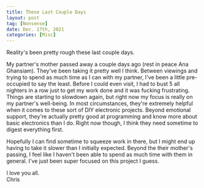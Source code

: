 ```yaml
---
title: These Last Couple Days
layout: post
tag: [Nonsense]
date: Dec. 17th, 2021
categories: [Misc]
---
```


Reality's been pretty rough these last couple days.

My partner's mother passed away a couple days ago (rest in peace Ana Ghansiam). They've been taking it pretty well I think. Between viewings and trying to spend as much time as I can with my partner, I've been a little pre-occupied to say the least. Before I could even visit, I had to bust 5 all nighters in a row just to get my work done and it was fucking frustrating. Things are starting to slowdown again, but right now my focus is really on my partner's well-being. In most circumstances, they're extremely helpful when it comes to these sort of DIY electronic projects. Beyond emotional support, they're actually pretty good at programming and know more about basic electronics than I do. Right now though, I think they need sometime to digest everything first.

Hopefully I can find sometime to squeeze work in there, but I might end up having to take it slower than I initially expected. Beyond the their mother's passing, I feel like I haven't been able to spend as much time with them in general. I've just been super focused on this project I guess.

I love you all.\
Chris
